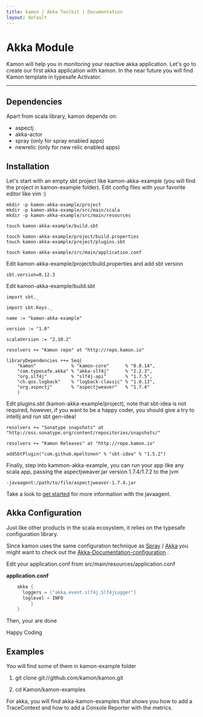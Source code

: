 ```yaml
---
title: kamon | Akka Toolkit | Documentation
layout: default
---
```


Akka Module
===
Kamon will help you in monitoring your reactive akka application. Let's go to create our first akka application with kamon. In the near future you will find Kamon template in typesafe Activator.

---
Dependencies
---

Apart from scala library, kamon depends on:

- aspectj 
- akka-actor
- spray (only for spray enabled apps)
- newrelic (only for new relic enabled apps)


Installation
---
Let's start with an empty sbt project like kamon-akka-example (you will find the project in kamon-example folder). Edit config files with your favorite editor like vim :)

```
mkdir -p kamon-akka-example/project
mkdir -p kamon-akka-example/src/main/scala
mkdir -p kamon-akka-example/src/main/resources

touch kamon-akka-example/build.sbt

touch kamon-akka-example/project/build.properties
touch kamon-akka-example/project/plugins.sbt

touch kamon-akka-example/src/main/application.conf
```

Edit kamon-akka-example/project/build.properties and add sbt version

```
sbt.version=0.12.3
```

Edit kamon-akka-example/build.sbt

```
import sbt._

import sbt.Keys._

name := "kamon-akka-example"
 
version := "1.0"
 
scalaVersion := "2.10.2"

resolvers += "Kamon repo" at "http://repo.kamon.io"

libraryDependencies ++= Seq(
    "kamon"             % "kamon-core"      % "0.0.14",
    "com.typesafe.akka" % "akka-slf4j"      % "2.2.3",
    "org.slf4j"         % "slf4j-api"       % "1.7.5",
    "ch.qos.logback"    % "logback-classic" % "1.0.13",
    "org.aspectj"       % "aspectjweaver"   % "1.7.4"
    )
```

Edit plugins.sbt (kamon-akka-example/project), note that sbt-idea is not required, however, if you want to be a happy coder, you should give a try to intellij and run sbt gen-idea!

```
resolvers += "Sonatype snapshots" at "http://oss.sonatype.org/content/repositories/snapshots/"

resolvers += "Kamon Releases" at "http://repo.kamon.io"

addSbtPlugin("com.github.mpeltonen" % "sbt-idea" % "1.5.2")
```
Finally, step into kammon-akka-example, you can run your app like any scala app, passing the aspectjweaver.jar version 1.7.4/1.7.2 to the jvm

```
-javaagent:/path/to/file/aspectjweaver-1.7.4.jar 
```

Take a look to [get started](http://kamon.io/get-started/) for more information with the javaagent.


Akka Configuration
---
Just like other products in the scala ecosystem, it relies on the typesafe configuration library. 
    
Since kamon uses the same configuration technique as [Spray](http://spray.io/documentation "Spray") / [Akka](http://akka.io/docs "Akka") you might want to check out the [Akka-Documentation-configuration](http://doc.akka.io/docs/akka/2.1.4/general/configuration.html "Akka Documentation on configuration")
.

Edit your application.conf from src/main/resources/application.conf

**application.conf**

```scala
    akka {
      loggers = ["akka.event.slf4j.Slf4jLogger"]
      loglevel = INFO
         }
    }
```
Then, your are done

Happy Coding

Examples
---
You will find some of them in kamon-example folder

1. git clone git://github.com/kamon/kamon.git

2. cd Kamon/kamon-examples

For akka, you will find akka-kamon-examples that shows you how to add a TraceContext and how to add a Console Reporter with the metrics.

